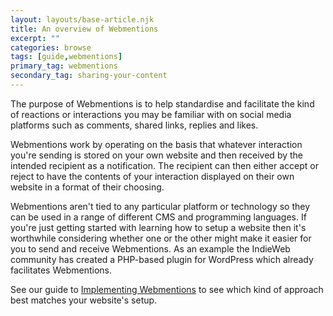 ```yaml
---
layout: layouts/base-article.njk
title: An overview of Webmentions
excerpt: ""
categories: browse
tags: [guide,webmentions]
primary_tag: webmentions
secondary_tag: sharing-your-content
---
```

The purpose of Webmentions is to help standardise and facilitate the kind of reactions or interactions you may be familiar with on social media platforms such as comments, shared links, replies and likes.

Webmentions work by operating on the basis that whatever interaction you're sending is stored on your own website and then received by the intended recipient as a notification. The recipient can then either accept or reject to have the contents of your interaction displayed on their own website in a format of their choosing.

Webmentions aren't tied to any particular platform or technology so they can be used in a range of different CMS and programming languages. If you're just getting started with learning how to setup a website then it's worthwhile considering whether one or the other might make it easier for you to send and receive Webmentions. As an example the IndieWeb community has created a PHP-based plugin for WordPress which already facilitates Webmentions.

See our guide to [Implementing Webmentions](/browse/webmentions-details/#implementation) to see which kind of approach best matches your website's setup.
